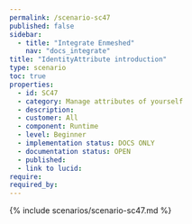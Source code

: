 ```yaml
---
permalink: /scenario-sc47
published: false
sidebar:
  - title: "Integrate Enmeshed"
    nav: "docs_integrate"
title: "IdentityAttribute introduction"
type: scenario
toc: true
properties:
  - id: SC47
  - category: Manage attributes of yourself
  - description:
  - customer: All
  - component: Runtime
  - level: Beginner
  - implementation status: DOCS ONLY
  - documentation status: OPEN
  - published:
  - link to lucid:
require:
required_by:
---
```


{% include scenarios/scenario-sc47.md %}
